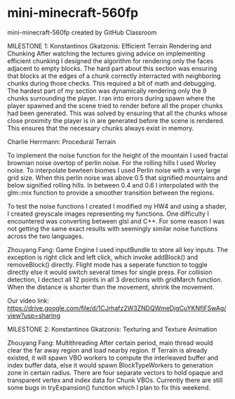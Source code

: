 # mini-minecraft-560fp
mini-minecraft-560fp created by GitHub Classroom

MILESTONE 1:
Konstantinos Gkatzonis: Efficient Terrain Rendering and Chunking
After watching the lectures giving advice on implementing efficient chunking I designed the algorithm for rendering only the faces adjacent to empty blocks. The hard part
about this section was ensuring that blocks at the edges of a chunk correctly interracted with neighboring chunks during those checks. This required a bit of math and debugging.
The hardest part of my section was dynamically rendering only the 9 chunks surrounding the player. I ran into errors during spawn where the player spawned and the scene tried to
render before all the proper chunks had been generated. This was solved by ensuring that all the chunks whose close proximity the player is in are generated before the scene is
rendered. This ensures that the necessary chunks always exist in memory.

Charlie Herrmann: Procedural Terrain

To implement the noise function for the height of the mountain I used fractal brownian noise overtop of perlin noise. For the rolling hills I used Worley noise. To interpolate bewteen biomes I used Perlin noise with a very large grid size. When this perlin noise was above 0.5 that signified mountains and below signified rolling hills. In between 0.4 and 0.6 I interpolated with the glm::mix function to provide a smoother transition between the regions. 

To test the noise functions I created I modified my HW4 and using a shader, I created greyscale images representing my functions. One difficulty I encountered was converting between glsl and C++. For some reason I was not getting the same exact results with seemingly similar noise functions across the two languages. 

Zhouyang Fang: Game Engine
I used inputBundle to store all key inputs. The exception is right click and left click, which invoke addBlock() and removeBlock() directly. Flight mode has a seperate function to toggle directly else it would switch several times for single press. For collision detection, I dectect all 12 points in all 3 directions with gridMarch function. When the distance is shorter than the movement, shrink the movement. 

Our video link:
https://drive.google.com/file/d/1CJrhafz2W3ZNDQWmeDjgCuYKNflFSwAg/view?usp=sharing


MILESTONE 2:
Konstantinos Gkatzonis: Texturing and Texture Animation

Zhouyang Fang: Multithreading
After certain period, main thread would clear the far away region and load nearby region. If Terrain is already existed, it will spawn VBO workers to compute the interleaved buffer and index buffer data, else it would spawn BlockTypeWorkers to generation zone in certain radius. There are four separate vectors to hold opaque and transparent vertex and index data for Chunk VBOs. Currently there are still some bugs in tryExpansion() function which I plan to fix this weekend.
